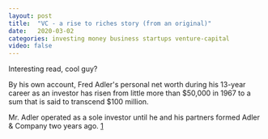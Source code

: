 ```yaml
---
layout: post
title:  "VC - a rise to riches story (from an original)"
date:   2020-03-02
categories: investing money business startups venture-capital
video: false
---
```


Interesting read, cool guy?

By his own account, Fred Adler's personal net worth during his 13-year career as an investor has risen from little more than $50,000 in 1967 to a sum that is said to transcend $100 million.

Mr. Adler operated as a sole investor until he and his partners formed Adler & Company two years ago.
[1]

[1]: //www.nytimes.com/1981/01/06/business/venture-capitalist-a-rise-to-riches.html

